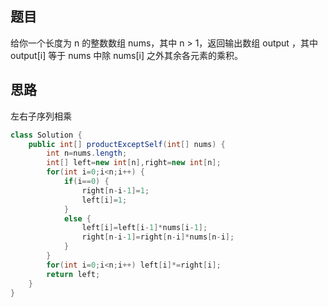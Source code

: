 ## 题目

给你一个长度为 n 的整数数组 nums，其中 n > 1，返回输出数组 output ，其中 output[i] 等于 nums 中除 nums[i] 之外其余各元素的乘积。

## 思路

左右子序列相乘

```java
class Solution {
    public int[] productExceptSelf(int[] nums) {
        int n=nums.length;
        int[] left=new int[n],right=new int[n];
        for(int i=0;i<n;i++) {
            if(i==0) {
                right[n-i-1]=1;
                left[i]=1;
            }
            else {
                left[i]=left[i-1]*nums[i-1];
                right[n-i-1]=right[n-i]*nums[n-i];
            }
        }
        for(int i=0;i<n;i++) left[i]*=right[i];
        return left;
    }
}
```



